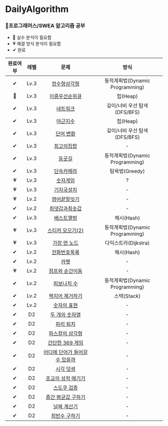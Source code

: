 # DailyAlgorithm
### 🌻프로그래머스/SWEA 알고리즘 공부<br/>
- 💜 실수 분석이 필요함
- 💗 해결 방식 분석이 필요함
- ✔ 완료

|**완료여부**|**레벨**|**문제**|**방식**|
|:---:|:---:|:---:|:---:|
|✔|Lv.3|[정수형삼각형](https://school.programmers.co.kr/learn/courses/30/lessons/43105)|동적계획법(Dynamic Programming)|
|💜|Lv.3|[이중우선순위큐](https://school.programmers.co.kr/learn/courses/30/lessons/42628)|힙(Heap)|
|✔|Lv.3|[네트워크](https://school.programmers.co.kr/learn/courses/30/lessons/43162)|깊이/너비 우선 탐색(DFS/BFS)|
|✔|Lv.3|[야근지수](https://school.programmers.co.kr/learn/courses/30/lessons/12927)|힙(Heap)|
|✔|Lv.3|[단어 변환](https://school.programmers.co.kr/learn/courses/30/lessons/43163)|깊이/너비 우선 탐색(DFS/BFS)|
|✔|Lv.3|[최고의집합](https://school.programmers.co.kr/learn/courses/30/lessons/12938)|-|
|✔|Lv.3|[등굣길](https://school.programmers.co.kr/learn/courses/30/lessons/42898)|동적계획법(Dynamic Programming)|
|✔|Lv.3|[단속카메라](https://school.programmers.co.kr/learn/courses/30/lessons/42884)|탐욕법(Greedy)|
|💗|Lv.3|[숫자게임](https://school.programmers.co.kr/learn/courses/30/lessons/12987)|?|
|💗|Lv.3|[기지국설치](https://school.programmers.co.kr/learn/courses/30/lessons/12979)|-|
|💗|Lv.2|[영어끝말잇기](https://school.programmers.co.kr/learn/courses/30/lessons/12981)|-|
|✔|Lv.2|[최댓갑과최솟값](https://school.programmers.co.kr/learn/courses/30/lessons/12939)|-|
|✔|Lv.3|[베스트앨범](https://school.programmers.co.kr/learn/courses/30/lessons/42579)|해시(Hash)|
|💗|Lv.3|[스티커 모으기(2)](https://school.programmers.co.kr/learn/courses/30/lessons/12971)|동적계획법(Dynamic Programming)|
|💗|Lv.3|[가장 먼 노드](https://school.programmers.co.kr/learn/courses/30/lessons/49189)|다익스트라(Dijkstra)|
|✔|Lv.2|[전화번호목록](https://school.programmers.co.kr/learn/courses/30/lessons/42577)|해시(Hash)|
|✔|Lv.2|[카펫](https://school.programmers.co.kr/learn/courses/30/lessons/42842)|-|
|💗|Lv.2|[점프와 순간이동](https://school.programmers.co.kr/learn/courses/30/lessons/12980)|-|
|✔|Lv.2|[피보나치 수](https://school.programmers.co.kr/learn/courses/30/lessons/12945)|동적계획법(Dynamic Programming)|
|✔|Lv.2|[짝지어 제거하기](https://school.programmers.co.kr/learn/courses/30/lessons/12973)|스택(Stack)|
|✔|Lv.2|[숫자의 표현](https://school.programmers.co.kr/learn/courses/30/lessons/12924)|-|
|✔|D2|[두 개의 숫자열](https://swexpertacademy.com/main/code/problem/problemDetail.do?problemLevel=2&contestProbId=AV5PpoFaAS4DFAUq&categoryId=AV5PpoFaAS4DFAUq&categoryType=CODE&problemTitle=%EB%91%90+%EA%B0%9C%EC%9D%98&orderBy=FIRST_REG_DATETIME&selectCodeLang=JAVA&select-1=2&pageSize=10&pageIndex=1)|-|
|✔|D2|[파리 퇴치](https://swexpertacademy.com/main/code/problem/problemDetail.do?contestProbId=AV5PzOCKAigDFAUq&categoryId=AV5PzOCKAigDFAUq&categoryType=CODE&problemTitle=%ED%8C%8C%EB%A6%AC+%ED%87%B4%EC%B9%98&orderBy=FIRST_REG_DATETIME&selectCodeLang=ALL&select-1=&pageSize=10&pageIndex=1)|-|
|✔|D2|[파스칼의 삼각형](https://swexpertacademy.com/main/code/problem/problemDetail.do?contestProbId=AV5P0-h6Ak4DFAUq)|-|
|✔|D2|[간단한 369 게임](https://swexpertacademy.com/main/code/problem/problemDetail.do?contestProbId=AV5PTeo6AHUDFAUq&categoryId=AV5PTeo6AHUDFAUq&categoryType=CODE&problemTitle=1926&orderBy=FIRST_REG_DATETIME&selectCodeLang=ALL&select-1=&pageSize=10&pageIndex=1)|-|
|✔|D2|[어디에 단어가 들어갈 수 있을까](https://swexpertacademy.com/main/code/problem/problemDetail.do?contestProbId=AV5PuPq6AaQDFAUq&categoryId=AV5PuPq6AaQDFAUq&categoryType=CODE&problemTitle=1979&orderBy=FIRST_REG_DATETIME&selectCodeLang=ALL&select-1=&pageSize=10&pageIndex=1)|-|
|✔|D2|[시각 덧셈](https://swexpertacademy.com/main/code/problem/problemDetail.do?problemLevel=2&contestProbId=AV5PttaaAZIDFAUq&categoryId=AV5PttaaAZIDFAUq&categoryType=CODE&problemTitle=&orderBy=FIRST_REG_DATETIME&selectCodeLang=JAVA&select-1=2&pageSize=10&pageIndex=2)|-|
|✔|D2|[조교의 성적 매기기](https://swexpertacademy.com/main/code/problem/problemDetail.do?problemLevel=2&contestProbId=AV5PwGK6AcIDFAUq&categoryId=AV5PwGK6AcIDFAUq&categoryType=CODE&problemTitle=&orderBy=FIRST_REG_DATETIME&selectCodeLang=JAVA&select-1=2&pageSize=10&pageIndex=1)|-|
|✔|D2|[스도쿠 검증](https://swexpertacademy.com/main/code/problem/problemDetail.do?problemLevel=2&contestProbId=AV5Psz16AYEDFAUq&categoryId=AV5Psz16AYEDFAUq&categoryType=CODE&problemTitle=&orderBy=FIRST_REG_DATETIME&selectCodeLang=JAVA&select-1=2&pageSize=10&pageIndex=2)|-|
|✔|D2|[중간 평균값 구하기](https://swexpertacademy.com/main/code/problem/problemDetail.do?problemLevel=2&contestProbId=AV5Pw_-KAdcDFAUq&categoryId=AV5Pw_-KAdcDFAUq&categoryType=CODE&problemTitle=&orderBy=FIRST_REG_DATETIME&selectCodeLang=JAVA&select-1=2&pageSize=10&pageIndex=1#)|-|
|✔|D2|[날짜 계산기](https://swexpertacademy.com/main/code/problem/problemDetail.do?problemLevel=2&contestProbId=AV5PnnU6AOsDFAUq&categoryId=AV5PnnU6AOsDFAUq&categoryType=CODE&problemTitle=&orderBy=PASS_RATE&selectCodeLang=JAVA&select-1=2&pageSize=10&pageIndex=1)|-|
|✔|D2|[최빈수 구하기](https://swexpertacademy.com/main/code/problem/problemDetail.do?problemLevel=2&contestProbId=AV13zo1KAAACFAYh&categoryId=AV13zo1KAAACFAYh&categoryType=CODE&problemTitle=&orderBy=PASS_RATE&selectCodeLang=JAVA&select-1=2&pageSize=10&pageIndex=3)|-|





